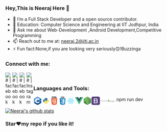### Hey,This is Neeraj Here 👋




- 🔭 I’m a Full Stack Developer and a open source contributor.
- 💼 Education: Computer Science and Engineering at IIT Jodhpur, India
- 💬 Ask me about Web-Development ,Android Development,Competitive Programming
- 📫 Reach out to me at: neeraj.2@iitj.ac.in
- ⚡ Fun fact:None,if you are looking very seriously😊!Buzzinga






 


### Connect with me:



[<img align="left" alt="# | facebook" width="22px" src="https://cdn.jsdelivr.net/npm/simple-icons@v3/icons/linkedin.svg" />][linkedin]
[<img align="left" alt="# | facebook" width="22px" src="https://cdn.jsdelivr.net/npm/simple-icons@v3/icons/facebook.svg" />][facebook]
[<img align="left" alt="# | facebook" width="22px" src="https://cdn.jsdelivr.net/npm/simple-icons@v3/icons/twitter.svg" />][twitter]
[<img align="left" alt="# | Instagram" width="22px" src="https://cdn.jsdelivr.net/npm/simple-icons@v3/icons/instagram.svg" />][instagram]

<br />

### Languages and Tools:

<img align="left" alt="MongoDB" width="26px" src="https://raw.githubusercontent.com/github/explore/80688e429a7d4ef2fca1e82350fe8e3517d3494d/topics/cpp/cpp.png" />
<img align="left" alt="MongoDB" width="26px" src="https://raw.githubusercontent.com/github/explore/80688e429a7d4ef2fca1e82350fe8e3517d3494d/topics/python/python.png" />
<img align="left" alt="HTML5" width="26px" src="https://raw.githubusercontent.com/github/explore/80688e429a7d4ef2fca1e82350fe8e3517d3494d/topics/html/html.png" />
<img align="left" alt="CSS3" width="26px" src="https://raw.githubusercontent.com/github/explore/80688e429a7d4ef2fca1e82350fe8e3517d3494d/topics/css/css.png" />
npm run dev
<img align="left" alt="React" width="26px" src="https://raw.githubusercontent.com/github/explore/80688e429a7d4ef2fca1e82350fe8e3517d3494d/topics/react/react.png" />
<img align="left" alt="React" width="26px" src="https://raw.githubusercontent.com/github/explore/80688e429a7d4ef2fca1e82350fe8e3517d3494d/topics/vue/vue.png" />
<img align="left" alt="Node.js" width="26px" src="https://raw.githubusercontent.com/github/explore/80688e429a7d4ef2fca1e82350fe8e3517d3494d/topics/nodejs/nodejs.png" />
<img align="left" alt="Bootstrap" width="26px" src="https://raw.githubusercontent.com/github/explore/80688e429a7d4ef2fca1e82350fe8e3517d3494d/topics/bootstrap/bootstrap.png"/>
<img align="left" alt="MongoDB" width="26px" src="https://raw.githubusercontent.com/github/explore/80688e429a7d4ef2fca1e82350fe8e3517d3494d/topics/express/express.png" />
<img align="left" alt="MongoDB" width="26px" src="https://raw.githubusercontent.com/github/explore/80688e429a7d4ef2fca1e82350fe8e3517d3494d/topics/mongodb/mongodb.png" />


<br />
<br />

<a href="https://github.com/neeraj-2">
 <img align="center" src="https://github-readme-stats.vercel.app/api?username=neeraj-2&show_icons=true&theme=light&line_height=27" alt="Neeraj's github stats"/>
</a>


<div align="left">

### Star❤️my repo if you like it!

</div>


[facebook]: https://www.facebook.com/profile.php?id=100038987867826
[instagram]:https://www.instagram.com/neeraj__anand/
[linkedin]:https://www.linkedin.com/in/neeraj-anand-b7822b190/
[twitter]:https://twitter.com/neeraj__anand


